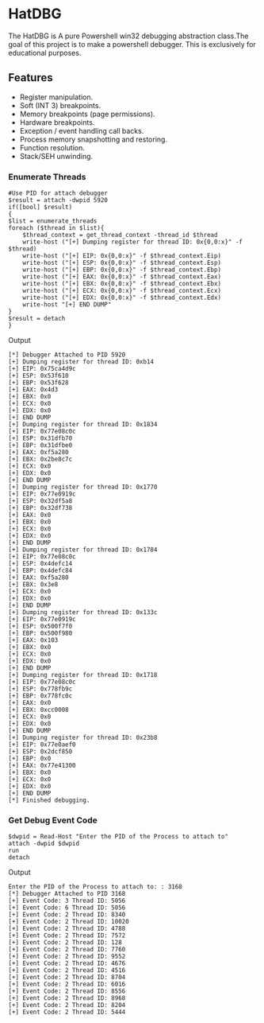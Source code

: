 # HatDBG
The HatDBG is A pure Powershell win32 debugging abstraction class.The goal of this project is to make a powershell debugger. This is exclusively for educational purposes.

## Features
 + Register manipulation.
 + Soft (INT 3) breakpoints.
 + Memory breakpoints (page permissions).
 + Hardware breakpoints.
 + Exception / event handling call backs.
 + Process memory snapshotting and restoring.
 + Function resolution.
 + Stack/SEH unwinding.

### Enumerate Threads
```
#Use PID for attach debugger
$result = attach -dwpid 5920
if([bool] $result)
{
$list = enumerate_threads
foreach ($thread in $list){
	$thread_context = get_thread_context -thread_id $thread
	write-host ("[+] Dumping register for thread ID: 0x{0,0:x}" -f $thread)
	write-host ("[+] EIP: 0x{0,0:x}" -f $thread_context.Eip)
	write-host ("[+] ESP: 0x{0,0:x}" -f $thread_context.Esp)
	write-host ("[+] EBP: 0x{0,0:x}" -f $thread_context.Ebp)
	write-host ("[+] EAX: 0x{0,0:x}" -f $thread_context.Eax)
	write-host ("[+] EBX: 0x{0,0:x}" -f $thread_context.Ebx)
	write-host ("[+] ECX: 0x{0,0:x}" -f $thread_context.Ecx)
	write-host ("[+] EDX: 0x{0,0:x}" -f $thread_context.Edx)
	write-host "[+] END DUMP"
}
$result = detach
}
```
Output
```
[*] Debugger Attached to PID 5920
[+] Dumping register for thread ID: 0xb14
[+] EIP: 0x75ca4d9c
[+] ESP: 0x53f610
[+] EBP: 0x53f628
[+] EAX: 0x4d3
[+] EBX: 0x0
[+] ECX: 0x0
[+] EDX: 0x0
[+] END DUMP
[+] Dumping register for thread ID: 0x1834
[+] EIP: 0x77e08c0c
[+] ESP: 0x31dfb70
[+] EBP: 0x31dfbe0
[+] EAX: 0xf5a280
[+] EBX: 0x2be8c7c
[+] ECX: 0x0
[+] EDX: 0x0
[+] END DUMP
[+] Dumping register for thread ID: 0x1770
[+] EIP: 0x77e0919c
[+] ESP: 0x32df5a8
[+] EBP: 0x32df738
[+] EAX: 0x0
[+] EBX: 0x0
[+] ECX: 0x0
[+] EDX: 0x0
[+] END DUMP
[+] Dumping register for thread ID: 0x1784
[+] EIP: 0x77e08c0c
[+] ESP: 0x4defc14
[+] EBP: 0x4defc84
[+] EAX: 0xf5a280
[+] EBX: 0x3e8
[+] ECX: 0x0
[+] EDX: 0x0
[+] END DUMP
[+] Dumping register for thread ID: 0x133c
[+] EIP: 0x77e0919c
[+] ESP: 0x500f7f0
[+] EBP: 0x500f980
[+] EAX: 0x103
[+] EBX: 0x0
[+] ECX: 0x0
[+] EDX: 0x0
[+] END DUMP
[+] Dumping register for thread ID: 0x1718
[+] EIP: 0x77e08c0c
[+] ESP: 0x778fb9c
[+] EBP: 0x778fc0c
[+] EAX: 0x0
[+] EBX: 0xcc0008
[+] ECX: 0x0
[+] EDX: 0x0
[+] END DUMP
[+] Dumping register for thread ID: 0x23b8
[+] EIP: 0x77e0aef0
[+] ESP: 0x2dcf850
[+] EBP: 0x0
[+] EAX: 0x77e41300
[+] EBX: 0x0
[+] ECX: 0x0
[+] EDX: 0x0
[+] END DUMP
[*] Finished debugging.
```

### Get Debug Event Code
```
$dwpid = Read-Host "Enter the PID of the Process to attach to"
attach -dwpid $dwpid
run
detach
```

Output
```
Enter the PID of the Process to attach to: : 3168
[*] Debugger Attached to PID 3168
[+] Event Code: 3 Thread ID: 5056
[+] Event Code: 6 Thread ID: 5056
[+] Event Code: 2 Thread ID: 8340
[+] Event Code: 2 Thread ID: 10020
[+] Event Code: 2 Thread ID: 4788
[+] Event Code: 2 Thread ID: 7572
[+] Event Code: 2 Thread ID: 128
[+] Event Code: 2 Thread ID: 7760
[+] Event Code: 2 Thread ID: 9552
[+] Event Code: 2 Thread ID: 4676
[+] Event Code: 2 Thread ID: 4516
[+] Event Code: 2 Thread ID: 8704
[+] Event Code: 2 Thread ID: 6016
[+] Event Code: 2 Thread ID: 8556
[+] Event Code: 2 Thread ID: 8968
[+] Event Code: 2 Thread ID: 8204
[+] Event Code: 2 Thread ID: 5444
```
